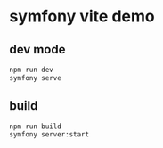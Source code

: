 # symfony vite demo

## dev mode
```bash
npm run dev
symfony serve
```

## build

```bash
npm run build
symfony server:start
```
